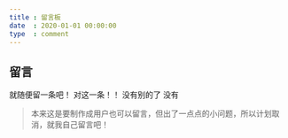 ```yaml
---
title : 留言板
date  : 2020-01-01 00:00:00
type  : comment 
---
```


## 留言
就随便留一条吧！
对这一条！！
没有别的了
没有
>本来这是要制作成用户也可以留言，但出了一点点的小问题，所以计划取消，就我自己留言吧！
